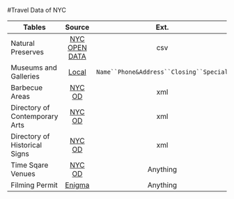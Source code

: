#Travel Data of NYC<br/>

| Tables        | Source        | Ext.  |Dimension   |
| ------------- |:-------------:| :-----:|:-----:|
| Natural Preserves| [NYC OPEN DATA](http://www.nyc.gov/html/dpr/nycbigapps/DPR_naturepreserves_001.csv) | csv |`Name``Borough``Directions``Description``Type`|
| Museums and Galleries| [Local](/museumgallary.xml)| `Name``Phone&Address``Closing``Special` |
| Barbecue Areas | [NYC OD](http://www.nycgovparks.org/bigapps/DPR_Barbecue_001.xml)| xml | `Name``ID``Location`|
| Directory of Contemporary Arts|[NYC OD](http://www.nycgovparks.org/bigapps/DPR_PublicArt_001.xml)| xml |`Name``Artist``Discription``Lat&Lon`|
| Directory of Historical Signs|[NYC OD](http://www.nycgovparks.org/bigapps/DPR_HistoricalSigns_001.xml)|xml|`Name``Location``Borough``Content`|
| Time Sqare Venues|[NYC OD](https://data.cityofnewyork.us/Business/Times-Square-Entertainment-Venues/jxdc-hnze)|Anything|`Name``Type``Phone&Address``Website`|
| Filming Permit|[Enigma](https://app.enigma.io/table/us.states.ny.cities.nyc.mome.filming-permits.events?row=0&col=2&page=1)|Anything|`Name``Time(start&End``Borough``Location`|
